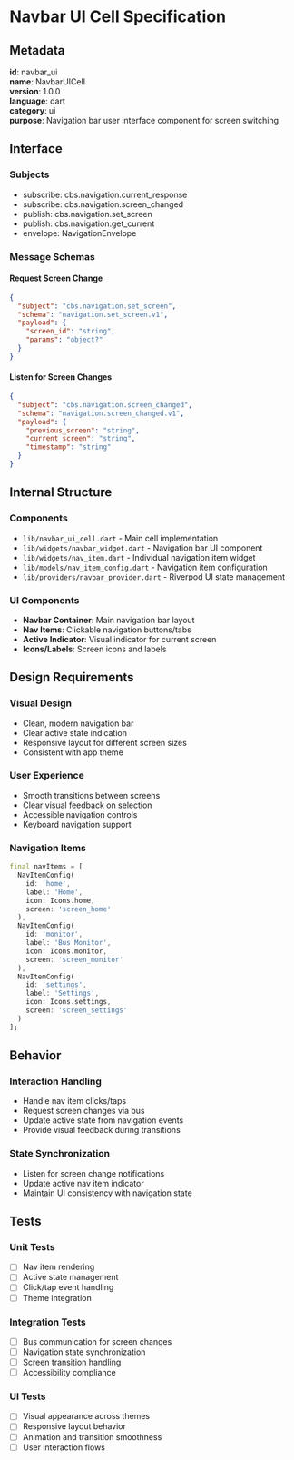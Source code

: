 # Navbar UI Cell Specification

## Metadata

**id**: navbar_ui  
**name**: NavbarUICell  
**version**: 1.0.0  
**language**: dart  
**category**: ui  
**purpose**: Navigation bar user interface component for screen switching

## Interface

### Subjects
- subscribe: cbs.navigation.current_response
- subscribe: cbs.navigation.screen_changed
- publish: cbs.navigation.set_screen
- publish: cbs.navigation.get_current
- envelope: NavigationEnvelope

### Message Schemas

#### Request Screen Change
```json
{
  "subject": "cbs.navigation.set_screen",
  "schema": "navigation.set_screen.v1",
  "payload": {
    "screen_id": "string",
    "params": "object?"
  }
}
```

#### Listen for Screen Changes
```json
{
  "subject": "cbs.navigation.screen_changed",
  "schema": "navigation.screen_changed.v1",
  "payload": {
    "previous_screen": "string", 
    "current_screen": "string",
    "timestamp": "string"
  }
}
```

## Internal Structure

### Components
- `lib/navbar_ui_cell.dart` - Main cell implementation
- `lib/widgets/navbar_widget.dart` - Navigation bar UI component
- `lib/widgets/nav_item.dart` - Individual navigation item widget
- `lib/models/nav_item_config.dart` - Navigation item configuration
- `lib/providers/navbar_provider.dart` - Riverpod UI state management

### UI Components
- **Navbar Container**: Main navigation bar layout
- **Nav Items**: Clickable navigation buttons/tabs
- **Active Indicator**: Visual indicator for current screen
- **Icons/Labels**: Screen icons and labels

## Design Requirements

### Visual Design
- Clean, modern navigation bar
- Clear active state indication
- Responsive layout for different screen sizes
- Consistent with app theme

### User Experience
- Smooth transitions between screens
- Clear visual feedback on selection
- Accessible navigation controls
- Keyboard navigation support

### Navigation Items
```dart
final navItems = [
  NavItemConfig(
    id: 'home',
    label: 'Home',
    icon: Icons.home,
    screen: 'screen_home'
  ),
  NavItemConfig(
    id: 'monitor', 
    label: 'Bus Monitor',
    icon: Icons.monitor,
    screen: 'screen_monitor'
  ),
  NavItemConfig(
    id: 'settings',
    label: 'Settings', 
    icon: Icons.settings,
    screen: 'screen_settings'
  )
];
```

## Behavior

### Interaction Handling
- Handle nav item clicks/taps
- Request screen changes via bus
- Update active state from navigation events
- Provide visual feedback during transitions

### State Synchronization
- Listen for screen change notifications
- Update active nav item indicator
- Maintain UI consistency with navigation state

## Tests

### Unit Tests
- [ ] Nav item rendering
- [ ] Active state management
- [ ] Click/tap event handling
- [ ] Theme integration

### Integration Tests
- [ ] Bus communication for screen changes
- [ ] Navigation state synchronization
- [ ] Screen transition handling
- [ ] Accessibility compliance

### UI Tests
- [ ] Visual appearance across themes
- [ ] Responsive layout behavior
- [ ] Animation and transition smoothness
- [ ] User interaction flows
